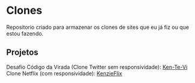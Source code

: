 # Clones
Repositorio criado para armazenar os clones de sites que eu já fiz ou que estou fazendo.
## Projetos
Desafio Código da Virada (Clone Twitter sem responsividade): <a href="https://lucasfelipe-s.github.io/Codigo-da-Virada/" target="_blank">Ken-Te-Vi</a><br>
Clone Netflix (com responsividade): <a href="https://kenzie-flix-lucasfelipe.netlify.app">KenzieFlix</a>

